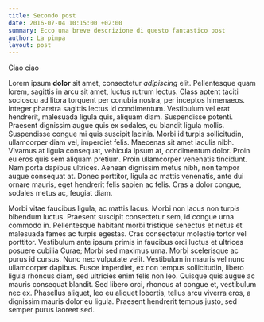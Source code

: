 ```yaml
---
title: Secondo post
date: 2016-07-04 10:15:00 +02:00
summary: Ecco una breve descrizione di questo fantastico post
author: La pimpa
layout: post
---
```


Ciao ciao

Lorem ipsum **dolor** sit amet, consectetur *adipiscing* elit. Pellentesque quam lorem, sagittis in arcu sit amet, luctus rutrum lectus. Class aptent taciti sociosqu ad litora torquent per conubia nostra, per inceptos himenaeos. Integer pharetra sagittis lectus id condimentum. Vestibulum vel erat hendrerit, malesuada ligula quis, aliquam diam. Suspendisse potenti. Praesent dignissim augue quis ex sodales, eu blandit ligula mollis. Suspendisse congue mi quis suscipit lacinia. Morbi id turpis sollicitudin, ullamcorper diam vel, imperdiet felis. Maecenas sit amet iaculis nibh. Vivamus at ligula consequat, vehicula ipsum at, condimentum dolor. Proin eu eros quis sem aliquam pretium. Proin ullamcorper venenatis tincidunt. Nam porta dapibus ultrices. Aenean dignissim metus nibh, non tempor augue consequat at. Donec porttitor, ligula ac mattis venenatis, ante dui ornare mauris, eget hendrerit felis sapien ac felis. Cras a dolor congue, sodales metus ac, feugiat diam.

Morbi vitae faucibus ligula, ac mattis lacus. Morbi non lacus non turpis bibendum luctus. Praesent suscipit consectetur sem, id congue urna commodo in. Pellentesque habitant morbi tristique senectus et netus et malesuada fames ac turpis egestas. Cras consectetur molestie tortor vel porttitor. Vestibulum ante ipsum primis in faucibus orci luctus et ultrices posuere cubilia Curae; Morbi sed maximus urna. Morbi scelerisque ac purus id cursus. Nunc nec vulputate velit. Vestibulum in mauris vel nunc ullamcorper dapibus. Fusce imperdiet, ex non tempus sollicitudin, libero ligula rhoncus diam, sed ultricies enim felis non leo. Quisque quis augue ac mauris consequat blandit. Sed libero orci, rhoncus at congue et, vestibulum nec ex. Phasellus aliquet, leo eu aliquet lobortis, tellus arcu viverra eros, a dignissim mauris dolor eu ligula. Praesent hendrerit tempus justo, sed semper purus laoreet sed.